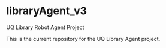# libraryAgent_v3
UQ Library Robot Agent Project

This is the current repository for the UQ Library Agent project.
